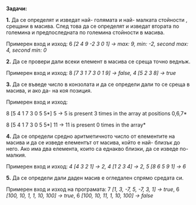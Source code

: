 **Задачи:**  

 

**1.**   Да се определят и изведат най- голямата и най- малката стойности , срещани в масива. След това да се определят и изведат втората по големина и предпоследната по големина стойности в масива. 

Примерен вход и изход: 6 *[2 4 9 -2 3 0 1] -> max: 9, min: -2, second max: 4,*  *second min: 0*

 

**2.**   Да се провери дали всеки елемент в масива се среща точно веднъж.

Примерен вход и изход: 8 *[7 3 1 7 3 0 1 9] -> false, 4 [5 2 3 8] -> true*

 

**3.**   Да се въведе число в конзолата и да се определи дали то се среща в масива, и ако да- на коя позиция.

Примерен вход и изход:  

8 [5 4 1 7 3 0 5 5*]  5 -> 5 is present 3 times in the array at positions 0,6,7*         

8 [5 4 1 7 3 0 5 5*] 11 -> 11 is present 0 times in the array*

 

**4.**   Да се определи средно аритметичното число от елементите на масива и да се изведе елементът от масива, който е най- близък до него. Ако има два елемента, които са еднакво близки, да се изведе по- малкия.

Примерен вход и изход: *4* *[4 3 2 1] -> 2,*   *4 [1 2 3 4] -> 2,*  *5* *[8 6 5 9 1] -> 6*

 

**5.**   Да се определи дали даден масив е огледален спрямо средата си.

   Примерен вход и изход на програмата:
    7 *[1, 3, -7, 5, -7, 3, 1] -> true*,  6 *[100, 10, 1, 1, 10, 100] -> true*,
    6 *[100, 10, 11, 1, 10, 100] -> false*

 

 